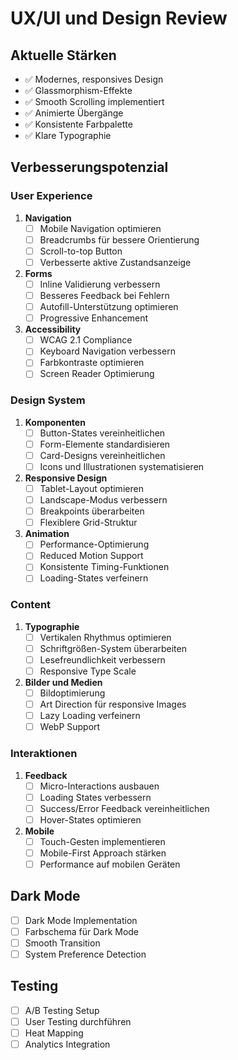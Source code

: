 # UX/UI und Design Review

## Aktuelle Stärken
- ✅ Modernes, responsives Design
- ✅ Glassmorphism-Effekte
- ✅ Smooth Scrolling implementiert
- ✅ Animierte Übergänge
- ✅ Konsistente Farbpalette
- ✅ Klare Typographie

## Verbesserungspotenzial

### User Experience
1. **Navigation**
   - [ ] Mobile Navigation optimieren
   - [ ] Breadcrumbs für bessere Orientierung
   - [ ] Scroll-to-top Button
   - [ ] Verbesserte aktive Zustandsanzeige

2. **Forms**
   - [ ] Inline Validierung verbessern
   - [ ] Besseres Feedback bei Fehlern
   - [ ] Autofill-Unterstützung optimieren
   - [ ] Progressive Enhancement

3. **Accessibility**
   - [ ] WCAG 2.1 Compliance
   - [ ] Keyboard Navigation verbessern
   - [ ] Farbkontraste optimieren
   - [ ] Screen Reader Optimierung

### Design System

1. **Komponenten**
   - [ ] Button-States vereinheitlichen
   - [ ] Form-Elemente standardisieren
   - [ ] Card-Designs vereinheitlichen
   - [ ] Icons und Illustrationen systematisieren

2. **Responsive Design**
   - [ ] Tablet-Layout optimieren
   - [ ] Landscape-Modus verbessern
   - [ ] Breakpoints überarbeiten
   - [ ] Flexiblere Grid-Struktur

3. **Animation**
   - [ ] Performance-Optimierung
   - [ ] Reduced Motion Support
   - [ ] Konsistente Timing-Funktionen
   - [ ] Loading-States verfeinern

### Content

1. **Typographie**
   - [ ] Vertikalen Rhythmus optimieren
   - [ ] Schriftgrößen-System überarbeiten
   - [ ] Lesefreundlichkeit verbessern
   - [ ] Responsive Type Scale

2. **Bilder und Medien**
   - [ ] Bildoptimierung
   - [ ] Art Direction für responsive Images
   - [ ] Lazy Loading verfeinern
   - [ ] WebP Support

### Interaktionen

1. **Feedback**
   - [ ] Micro-Interactions ausbauen
   - [ ] Loading States verbessern
   - [ ] Success/Error Feedback vereinheitlichen
   - [ ] Hover-States optimieren

2. **Mobile**
   - [ ] Touch-Gesten implementieren
   - [ ] Mobile-First Approach stärken
   - [ ] Performance auf mobilen Geräten

## Dark Mode
- [ ] Dark Mode Implementation
- [ ] Farbschema für Dark Mode
- [ ] Smooth Transition
- [ ] System Preference Detection

## Testing
- [ ] A/B Testing Setup
- [ ] User Testing durchführen
- [ ] Heat Mapping
- [ ] Analytics Integration
